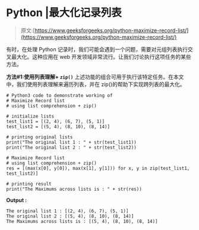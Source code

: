 # Python |最大化记录列表

> 原文:[https://www.geeksforgeeks.org/python-maximize-record-list/](https://www.geeksforgeeks.org/python-maximize-record-list/)

有时，在处理 Python 记录时，我们可能会遇到一个问题，需要对元组列表执行交叉最大化。这种应用在 web 开发领域非常流行。让我们讨论执行这项任务的某些方法。

**方法#1:使用列表理解+ `zip()`**
上述功能的组合可用于执行该特定任务。在本文中，我们使用列表理解来遍历列表，并在 zip()的帮助下实现跨列表的最大化。

```
# Python3 code to demonstrate working of
# Maximize Record list
# using list comprehension + zip()

# initialize lists
test_list1 = [(2, 4), (6, 7), (5, 1)]
test_list2 = [(5, 4), (8, 10), (8, 14)]

# printing original lists
print("The original list 1 : " + str(test_list1))
print("The original list 2 : " + str(test_list2))

# Maximize Record list
# using list comprehension + zip()
res = [(max(x[0], y[0]), max(x[1], y[1])) for x, y in zip(test_list1, test_list2)]

# printing result
print("The Maximums across lists is : " + str(res))
```

**Output :**

```
The original list 1 : [(2, 4), (6, 7), (5, 1)]
The original list 2 : [(5, 4), (8, 10), (8, 14)]
The Maximums across lists is : [(5, 4), (8, 10), (8, 14)]

```